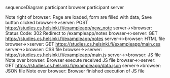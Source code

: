 sequenceDiagram
participant browser
participant server

Note right of browser: Page are loaded, form are filled with data, Save button clicked
browser->>server: POST https://studies.cs.helsinki.fi/exampleapp/new_note
server->>browser: Status Code: 302 Redirect to /exampleapp/notes
browser->>server: GET https://studies.cs.helsinki.fi/exampleapp/notes
server->>browser: HTML file
browser->>server: GET https://studies.cs.helsinki.fi/exampleapp/main.css
server->>browser: CSS file
browser->>server: https://studies.cs.helsinki.fi/exampleapp/main.js
server->>browser: JS file
Note over browser: Browser execute received JS file
browser->>server: GET https://studies.cs.helsinki.fi/exampleapp/data.json
server->>browser: JSON file
Note over browser: Browser finished execution of JS file